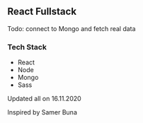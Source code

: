 
## React Fullstack

Todo: connect to Mongo and fetch real data

### Tech Stack
* React
* Node
* Mongo
* Sass

Updated all on 16.11.2020

Inspired by Samer Buna
